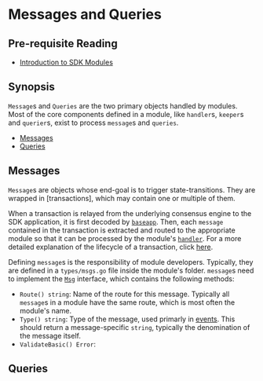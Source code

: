# Messages and Queries

## Pre-requisite Reading

- [Introduction to SDK Modules](./intro.md)

## Synopsis

`Message`s and `Queries` are the two primary objects handled by modules. Most of the core components defined in a module, like `handler`s, `keeper`s and `querier`s, exist to process `message`s and `queries`. 

- [Messages](#messages)
- [Queries](#queries)

## Messages

`Message`s are objects whose end-goal is to trigger state-transitions. They are wrapped in [transactions], which may contain one or multiple of them. 

When a transaction is relayed from the underlying consensus engine to the SDK application, it is first decoded by [`baseapp`](../basics/baseapp.md). Then, each `message` contained in the transaction is extracted and routed to the appropriate module so that it can be processed by the module's [`handler`](./handler.md). For a more detailed explanation of the lifecycle of a transaction, click [here](../basics/tx-lifecycle.md). 

Defining `message`s is the responsibility of module developers. Typically, they are defined in a `types/msgs.go` file inside the module's folder. `message`s need to implement the [`Msg`](https://github.com/cosmos/cosmos-sdk/blob/master/types/tx_msg.go#L7-L29) interface, which contains the following methods:

- `Route() string`: Name of the route for this message. Typically all `message`s in a module have the same route, which is most often the module's name.
- `Type() string`: Type of the message, used primarly in [events](./events.md). This should return a message-specific `string`, typically the denomination of the message itself.
- `ValidateBasic() Error`: 

## Queries